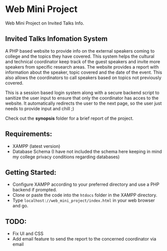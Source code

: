 # Web Mini Project
Web Mini Project on Invited Talks Info.

## Invited Talks Infomation System
A PHP based website to provide info on the external speakers coming to college and the topics they have covered. This system helps the cultural and technical coordinator keep track of the guest speakers and invite more speakers from specific research areas. The website provides a report with information about the speaker, topic covered and the date of the event. This also allows the coordinators to call speakers based on topics not previously covered.

This is a session based login system along with a secure backend script to sanitize the user input to ensure that only the coordinator has acces to the website. It automatically redirects the user to the next page, so the user just needs to provide input and chill ;)

Check out the **synopsis** folder for a brief report of the project. 


## Requirements:
- XAMPP (latest version)
- Database Schema (I have not included the schema here keeping in mind my college privacy conditions regarding databases)

## Getting Started:
- Configure XAMPP according to your preferred directory and use a PHP backend if prompted.
- Clone or paste the code into the ```htdocs``` folder in  the XAMPP directory.
- Type ```localhost://web_mini_project/index.html``` in your web browser and go.

## TODO:
- Fix UI and CSS
- Add email feature to send the report to the concerned coordinator via email
